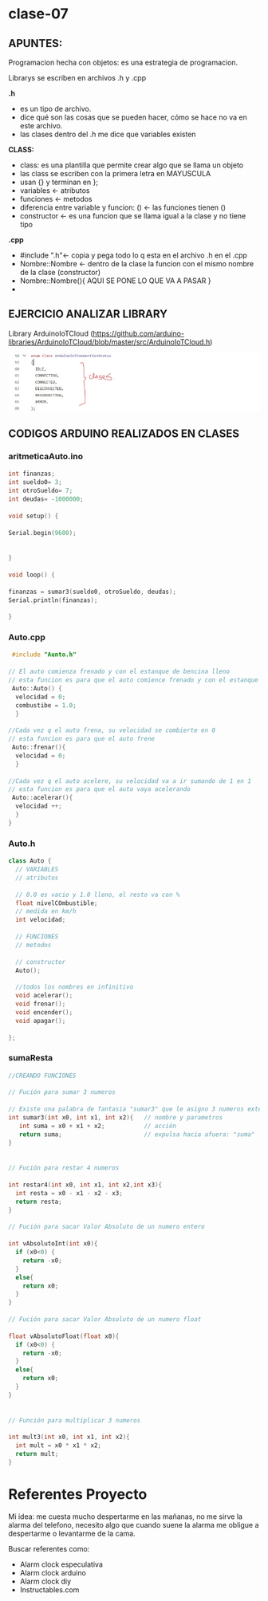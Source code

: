 # clase-07

## APUNTES:

 Programacion hecha con objetos: es una estrategia de programacion.
 
 Librarys se escriben en archivos .h y .cpp

**.h**

 * es un tipo de archivo.
 * dice qué son las cosas que se pueden hacer, cómo se hace no va en este archivo.
 * las clases dentro del .h me dice que variables existen

**CLASS:**

* class: es una plantilla que permite crear algo que se llama un objeto
* las class se escriben con la primera letra en MAYUSCULA
* usan {} y terminan en };
* variables <- atributos
* funciones <- metodos
* diferencia entre variable y funcion: () <- las funciones tienen ()
* constructor <- es una funcion que se llama igual a la clase y no tiene tipo

**.cpp**

* #include ".h"<- copia y pega todo lo q esta en el archivo .h en el .cpp
* Nombre::Nombre <- dentro de la clase la funcion con el mismo nombre de la clase (constructor)
* Nombre::Nombre(){ AQUI SE PONE LO QUE VA A PASAR }
* 

## EJERCICIO ANALIZAR LIBRARY

Library ArduinoIoTCloud (https://github.com/arduino-libraries/ArduinoIoTCloud/blob/master/src/ArduinoIoTCloud.h)

![Foto 01](./01.jpg)

## CODIGOS ARDUINO REALIZADOS EN CLASES

### aritmeticaAuto.ino

```cpp
int finanzas;
int sueldo0= 3;
int otroSueldo= 7;
int deudas= -1000000;

void setup() {

Serial.begin(9600);


}

void loop() {

finanzas = sumar3(sueldo0, otroSueldo, deudas);
Serial.println(finanzas);

}
```

### Auto.cpp

```cpp
 #include "Aunto.h"

// El auto comienza frenado y con el estanque de bencina lleno
// esta funcion es para que el auto comience frenado y con el estanque lleno
 Auto::Auto() {
  velocidad = 0;
  combustibe = 1.0;
  }

//Cada vez q el auto frena, su velocidad se combierte en 0
// esta funcion es para que el auto frene
 Auto::frenar(){
  velocidad = 0;
  }

//Cada vez q el auto acelere, su velocidad va a ir sumando de 1 en 1
// esta funcion es para que el auto vaya acelerando
 Auto::acelerar(){
  velocidad ++;
  }
}
```

### Auto.h

```cpp
class Auto {
  // VARIABLES
  // atributos

  // 0.0 es vacio y 1.0 lleno, el resto va con %
  float nivelCOmbustible; 
  // medida en km/h
  int velocidad;          

  // FUNCIONES
  // metodos 

  // constructor
  Auto();

  //todos los nombres en infinitivo
  void acelerar();
  void frenar(); 
  void encender();
  void apagar();
  
}; 
```

### sumaResta

```cpp
//CREANDO FUNCIONES 

// Fución para sumar 3 numeros 

// Existe una palabra de fantasia "sumar3" que le asigno 3 numeros exteros x0, x1, x2 y me arroja un resultado
int sumar3(int x0, int x1, int x2){   // nombre y parametros
   int suma = x0 + x1 + x2;           // acción 
   return suma;                       // expulsa hacia afuera: "suma"
}


// Fución para restar 4 numeros 

int restar4(int x0, int x1, int x2,int x3){
  int resta = x0 - x1 - x2 - x3;
  return resta;  
}

// Fución para sacar Valor Absoluto de un numero entero

int vAbsolutoInt(int x0){
  if (x0<0) {
    return -x0;
  }
  else{
    return x0;
  }
}

// Fución para sacar Valor Absoluto de un numero float

float vAbsolutoFloat(float x0){
  if (x0<0) {
    return -x0;
  }
  else{
    return x0;
  }
}


// Función para multiplicar 3 numeros

int mult3(int x0, int x1, int x2){
  int mult = x0 * x1 * x2;
  return mult;   
}
```

# Referentes Proyecto

Mi idea: me cuesta mucho despertarme en las mañanas, no me sirve la alarma del telefono, necesito algo que cuando suene la alarma me obligue a despertarme o levantarme de la cama.

Buscar referentes como:
* Alarm clock especulativa
* Alarm clock arduino
* Alarm clock diy
* Instructables.com


